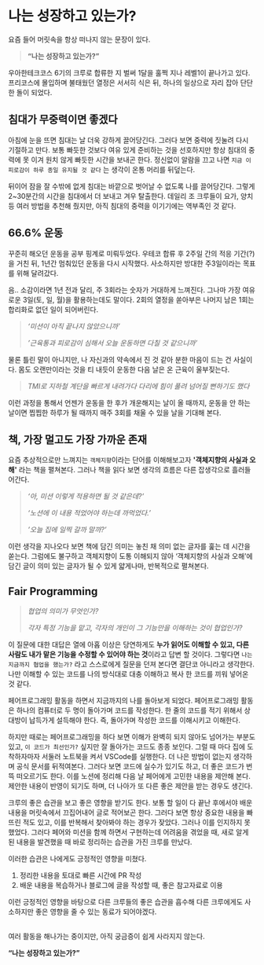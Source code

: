 # 나는 성장하고 있는가?

요즘 들어 머릿속을 항상 떠나지 않는 문장이 있다.

> **“나는 성장하고 있는가?”**

우아한테크코스 6기의 크루로 합류한 지 벌써 1달을 훌쩍 지나 레벨1이 끝나가고 있다. 프리코스에 몰입하며 불태웠던 열정은 서서히 식은 뒤, 하나의 일상으로 자리 잡아 단단한 돌이 되었다.

## 침대가 무중력이면 좋겠다

아침에 눈을 뜨면 침대는 날 더욱 강하게 끌어당긴다. 그러다 보면 중력에 짓눌려 다시 기절하고 만다. 보통 빠듯한 것보다 여유 있게 준비하는 것을 선호하지만 항상 침대의 중력에 못 이겨 원치 않게 빠듯한 시간을 보내곤 한다. 정신없이 알람을 끄고 나면 `지금 이 피로감이 하루 종일 유지될 것 같다` 는 생각이 온통 머리를 뒤덮는다.

뒤이어 잠을 잘 수밖에 없게 침대는 바깥으로 벗어날 수 없도록 나를 끌어당긴다. 그렇게 2~30분간의 시간을 침대에서 더 보내고 겨우 탈출한다. 데일리 조 크루들이 요가, 양치 등 여러 방법을 추천해 줬지만, 아직 침대의 중력을 이기기에는 역부족인 것 같다.

## 66.6% 운동

꾸준히 해오던 운동을 공부 핑계로 미뤄두었다. 우테코 합류 후 2주일 간의 적응 기간(?)을 거친 뒤, 1년간 멈춰있던 운동을 다시 시작했다. 사소하지만 방대한 주3일이라는 목표를 위해 달려갔다.

음.. 소감이라면 1년 전과 달리, 주 3회라는 숫자가 거대하게 느껴진다. 그나마 가장 여유로운 3일(토, 일, 월)을 활용하는데도 말이다. 2회의 열정을 쏟아부은 나머지 남은 1회는 합리화로 없던 일이 되어버린다.

> _‘미션이 아직 끝나지 않았으니까’_
>
> _’근육통과 피로감이 심해서 오늘 운동하면 다칠 것 같으니까’_

물론 틀린 말이 아니지만, 나 자신과의 약속에서 진 것 같아 분한 마음이 드는 건 사실이다. 몸도 오랜만이라는 것을 티 내듯이 운동한 다음 날은 온 근육이 울부짖는다.

> _TMI로 지하철 계단을 빠르게 내려가다 다리에 힘이 풀려 넘어질 뻔하기도 했다_

이런 과정을 통해서 언젠가 운동을 한 후가 개운해지는 날이 올 때까지, 운동을 안 하는 날이면 찝찝한 하루가 될 때까지 매주 3회를 채울 수 있을 날을 기대해 본다.

## 책, 가장 멀고도 가장 가까운 존재

요즘 추상적으로만 느껴지는 `객체지향`이라는 단어를 이해해보고자 **'객체지향의 사실과 오해'** 라는 책을 펼쳐본다. 그러나 책을 읽다 보면 생각의 흐름은 다른 잡생각으로 흘러들어간다.

> _‘아, 미션 이렇게 적용하면 될 것 같은데?’_
>
> _‘노션에 이 내용 적었어야 하는데 까먹었다.’_
>
> _’오늘 집에 일찍 갈까 말까?’_

이런 생각을 지나오다 보면 책에 담긴 의미는 놓친 채 의미 없는 글자를 훑는 데 시간을 쏟는다. 그럼에도 불구하고 객체지향이 도통 이해되지 않아 ‘객체지향의 사실과 오해’에 담긴 글이 의미 있는 글자가 될 수 있게 얇게나마, 반복적으로 펼쳐본다.

## Fair Programming

> _협업의 의미가 무엇인가?_
>
> _각자 특정 기능을 맡고, 각자의 개인이 그 기능만을 이해하는 것이 협업인가?_

이 질문에 대한 대답은 열에 아홉 이상은 당연하게도 **누가 읽어도 이해할 수 있고, 다른 사람도 내가 맡은 기능을 수정할 수 있어야 하는 것**이라고 답변 할 것이다. 그렇다면 `나는 지금까지 협업을 했는가?` 라고 스스로에게 질문을 던져 본다면 결단코 아니라고 생각한다. 나만 이해할 수 있는 코드를 나의 방식대로 대충 이해하고 복사 한 코드를 끼워 넣어온 것 같다.

페어프로그래밍 활동을 하면서 지금까지의 나를 돌아보게 되었다. 페어프로그래밍 활동은 하나의 컴퓨터로 두 명이 돌아가며 코드를 작성한다. 한 줄의 코드를 적기 위해서 상대방이 납득가게 설득해야 한다. 즉, 돌아가며 작성한 코드를 이해시키고 이해한다.

하지만 때로는 페어프로그래밍을 하다 보면 이해가 완벽히 되지 않아도 넘어가는 부분도 있고, `이 코드가 최선인가?` 싶지만 잘 돌아가는 코드도 종종 보인다. 그럴 때 마다 집에 도착하자마자 서둘러 노트북을 켜서 VSCode를 실행한다. 더 나은 방법이 없는지 생각하며 공식 문서를 뒤적여본다. 그러다 보면 코드에 실수가 있기도 하고, 더 좋은 코드가 번뜩 떠오르기도 한다. 이를 노션에 정리해 다음 날 페어에게 고민한 내용을 제안해 본다. 제안한 내용이 반영이 되기도 하며, 더 나아가 또 다른 좋은 제안을 받는 경우도 생긴다.

크루의 좋은 습관을 보고 좋은 영향을 받기도 한다. 보통 할 일이 다 끝난 후에서야 배운 내용을 머릿속에서 끄집어내어 글로 적어보곤 한다. 그러다 보면 항상 중요한 내용을 빠뜨린 적도 있고, 이를 반복해서 찾아봐야 하는 경우가 잦았다. 그러나 이를 인지하지 못했었다. 그러다 페어와 미션을 함께 하면서 구현하는데 어려움을 겪었을 때, 새로 알게 된 내용을 발견했을 때 바로 정리하는 습관을 가진 크루를 만났다.

이러한 습관은 나에게도 긍정적인 영향을 미쳤다.

1. 정리한 내용을 토대로 빠른 시간에 PR 작성
2. 배운 내용을 복습하거나 블로그에 글을 작성할 때, 좋은 참고자료로 이용

이런 긍정적인 영향을 바탕으로 다른 크루들의 좋은 습관을 흡수해 다른 크루에게도 사소하지만 좋은 영향을 줄 수 있는 동료가 되어야겠다.

##

여러 활동을 해나가는 중이지만, 아직 궁금증이 쉽게 사라지지 않는다.

**“나는 성장하고 있는가?”**
